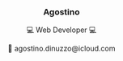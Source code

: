 <h3 align="center">Agostino</h3>
<p align="center">💻 Web Developer 💻</p>
<p align="center">📧 agostino.dinuzzo@icloud.com</p>
